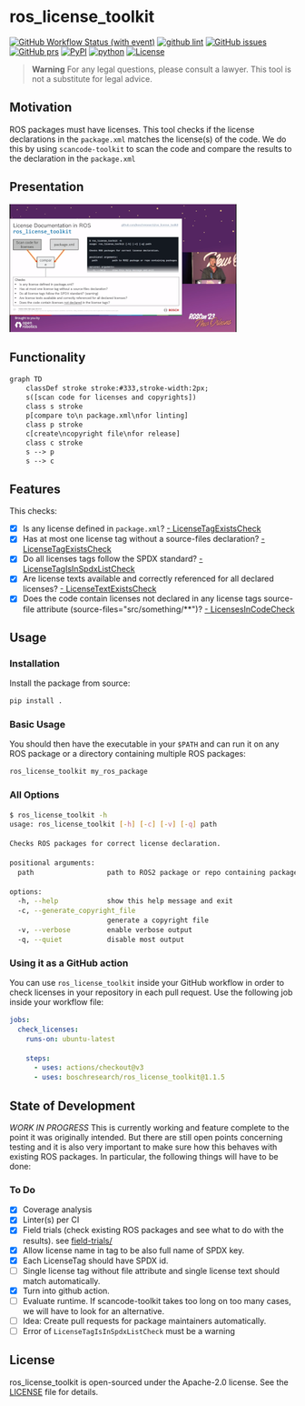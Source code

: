 # ros_license_toolkit

[![GitHub Workflow Status (with event)](https://img.shields.io/github/actions/workflow/status/boschresearch/ros_license_toolkit/pytest.yml?label=pytest&style=flat-square)](https://github.com/boschresearch/ros_license_toolkit/actions/workflows/pytest.yml)
[![github lint](https://img.shields.io/github/actions/workflow/status/boschresearch/ros_license_toolkit/lint.yml?label=lint&style=flat-square)](https://github.com/boschresearch/ros_license_toolkit/actions/workflows/lint.yml)
[![GitHub issues](https://img.shields.io/github/issues/boschresearch/ros_license_toolkit.svg?style=flat-square)](https://github.com/boschresearch/ros_license_toolkit/issues) 
[![GitHub prs](https://img.shields.io/github/issues-pr/boschresearch/ros_license_toolkit.svg?style=flat-square)](https://github.com/boschresearch/ros_license_toolkit/pulls) 
[![PyPI](https://img.shields.io/pypi/v/ros_license_toolkit?style=flat-square)](https://pypi.org/project/ros-license-toolkit/)
[![python](https://img.shields.io/github/languages/top/boschresearch/ros_license_toolkit.svg?style=flat-square)](https://github.com/boschresearch/ros_license_toolkit/search?l=python) 
[![License](https://img.shields.io/badge/license-Apache%202-blue.svg?style=flat-square)](https://github.com/boschresearch/ros_license_toolkit/blob/main/LICENSE)

> **Warning**
> For any legal questions, please consult a lawyer. This tool is not a substitute for legal advice.

## Motivation

ROS packages must have licenses. This tool checks if the license declarations in the `package.xml` matches the license(s) of the code. We do this by using `scancode-toolkit` to scan the code and compare the results to the declaration in the `package.xml`

## Presentation

[![ROSCon 2023 Presentation](doc/roscon2023.png)](https://vimeo.com/879001224/d6461b638a)

## Functionality

```mermaid
graph TD
    classDef stroke stroke:#333,stroke-width:2px;
    s([scan code for licenses and copyrights]) 
    class s stroke
    p[compare to\n package.xml\nfor linting]
    class p stroke
    c[create\ncopyright file\nfor release]
    class c stroke
    s --> p
    s --> c
```

## Features

This checks:

- [x] Is any license defined in `package.xml`?
    [- LicenseTagExistsCheck](src/ros_license_toolkit/checks.py#L90)
- [x] Has at most one license tag without a source-files declaration?
    [- LicenseTagExistsCheck](src/ros_license_toolkit/checks.py#L90)
- [x] Do all licenses tags follow the SPDX standard?
    [- LicenseTagIsInSpdxListCheck](src/ros_license_toolkit/checks.py#L104)
- [x] Are license texts available and correctly referenced for all declared licenses?
    [- LicenseTextExistsCheck](src/ros_license_toolkit/checks.py#L123)
- [x] Does the code contain licenses not declared in any license tags source-file attribute (source-files="src/something/**")?
    [- LicensesInCodeCheck](src/ros_license_toolkit/checks.py#L182)

## Usage

### Installation

Install the package from source:

```bash
pip install .
```

### Basic Usage

You should then have the executable in your `$PATH` and can run it on any ROS package or a directory containing multiple ROS packages:

```bash
ros_license_toolkit my_ros_package
```

### All Options

```bash
$ ros_license_toolkit -h
usage: ros_license_toolkit [-h] [-c] [-v] [-q] path

Checks ROS packages for correct license declaration.

positional arguments:
  path                  path to ROS2 package or repo containing packages

options:
  -h, --help            show this help message and exit
  -c, --generate_copyright_file
                        generate a copyright file
  -v, --verbose         enable verbose output
  -q, --quiet           disable most output
```

### Using it as a GitHub action

You can use `ros_license_toolkit` inside your GitHub workflow in order to check licenses in your
repository in each pull request. Use the following job inside your workflow file:

```yaml
jobs:
  check_licenses:
    runs-on: ubuntu-latest

    steps:
      - uses: actions/checkout@v3
      - uses: boschresearch/ros_license_toolkit@1.1.5
```

## State of Development

*WORK IN PROGRESS*
This is currently working and feature complete to the point it was originally intended.
But there are still open points concerning testing and it is also very important to make sure how this behaves with existing ROS packages.
In particular, the following things will have to be done:

### To Do

- [x] Coverage analysis
- [x] Linter(s) per CI
- [x] Field trials (check existing ROS packages and see what to do with the results). see [field-trials/](field-trials/)
- [x] Allow license name in tag to be also full name of SPDX key.
- [x] Each LicenseTag should have SPDX id.
- [ ] Single license tag without file attribute and single license text should match automatically.
- [x] Turn into github action.
- [ ] Evaluate runtime. If scancode-toolkit takes too long on too many cases, we will have to look for an alternative.
- [ ] Idea: Create pull requests for package maintainers automatically.
- [ ] Error of `LicenseTagIsInSpdxListCheck` must be a warning

## License

ros_license_toolkit is open-sourced under the Apache-2.0 license. See the
[LICENSE](LICENSE) file for details.
